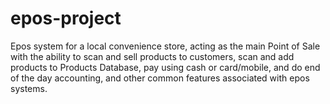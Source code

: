 # epos-project
Epos system for a local convenience store, acting as the main Point of Sale with the ability to scan and sell products to customers, scan and add products to Products Database, pay using cash or card/mobile, and do end of the day accounting, and other common features associated with epos systems.
